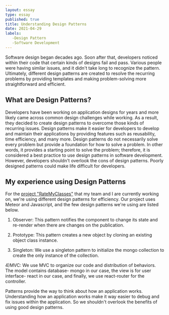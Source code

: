 ```yaml
---
layout: essay
type: essay
published: true
title: Understanding Design Patterns
date: 2021-04-29
labels:
   -Design Pattern
   -Software Development
---
```


Software design began decades ago. Soon after that, developers noticed within their code that certain kinds of designs fail and pass.  Various people were having similar issues, and it didn't take long to recognize the pattern. Ultimately, different design patterns are created to resolve the recurring problems by providing templates and making problem-solving more straightforward and efficient. 

## What are Design Patterns?  
Developers have been working on application designs for years and more likely came across common design challenges while working. As a result, they decided to create design patterns to overcome those kinds of recurring issues. Design patterns make it easier for developers to develop and maintain their applications by providing features such as reusability, time efficiency, and many more. Design patterns do not necessarily solve every problem but provide a foundation for how to solve a problem. In other words, it provides a starting point to solve the problem; therefore, it is considered a best practice to use design patterns in software development.  However, developers shouldn't overlook the cons of design patterns. Poorly designed patterns could make life difficult for developers. 

## My experience using Design Patterns
   For the [project "RateMyClasses"](https://rate-my-classes-manoa.github.io/) that my team and I are currently working on, we're using different design patterns for efficiency. Our project uses Meteor and Javascript, and the few design patterns we're using are listed below. 
   
1) Observer: This pattern notifies the component to change its state and re-render when there are changes on the publication.

2) Prototype: This pattern creates a new object by cloning an existing object class instance.  

3) Singleton: We use a singleton pattern to initialize the mongo collection to create the only instance of the collection.

4)MVC: We use MVC to organize our code and distribution of behaviors. The model contains database- mongo in our case, the view is for user interface- react in our case, and finally, we use react-router for the controller.  

 Patterns provide the way to think about how an application works. Understanding how an application works make it way easier to debug and fix issues within the application. So we shouldn't overlook the benefits of using good design patterns. 

